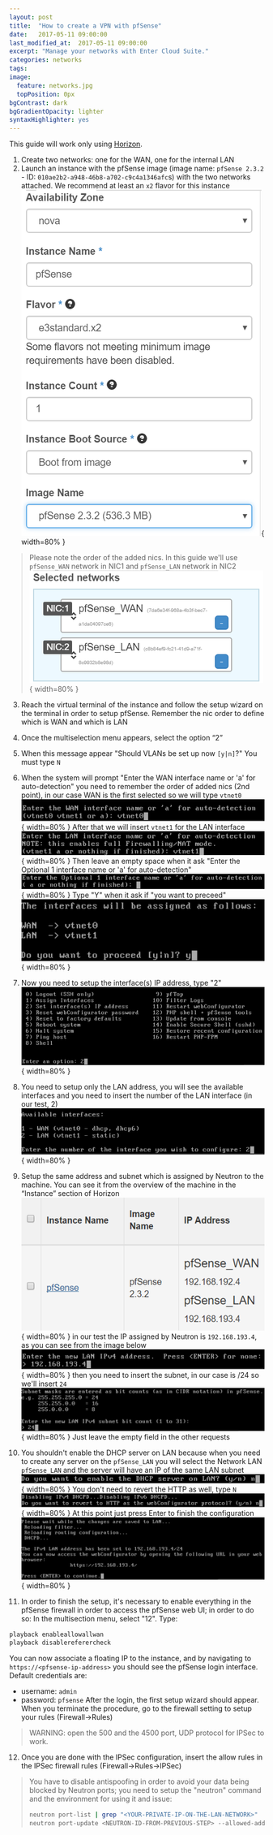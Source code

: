 ```yaml
---
layout: post
title:  "How to create a VPN with pfSense"
date:   2017-05-11 09:00:00
last_modified_at:  2017-05-11 09:00:00
excerpt: "Manage your networks with Enter Cloud Suite."
categories: networks
tags:
image:
  feature: networks.jpg
  topPosition: 0px
bgContrast: dark
bgGradientOpacity: lighter
syntaxHighlighter: yes
---
```


This guide will work only using [Horizon](https://horizon.entercloudsuite.com/).

1. Create two networks: one for the WAN, one for the internal LAN
2. Launch an instance with the pfSense image (image name: `pfSense 2.3.2` - ID: `010ae2b2-a948-46b8-a702-c9c4a1346afc`s) with the two networks attached. We recommend at least an `x2` flavor for this instance
![pfsense_creazione](/assets/images/posts/pfsense_creazioneimmagine.PNG){ width=80% }
> Please note the order of the added nics.
> In this guide we'll use `pfSense_WAN` network in NIC1 and `pfSense_LAN` network in NIC2
![pfSenseNetwork_Wan_Lan](/assets/images/posts/pfSenseNetwork_Wan_Lan.PNG){ width=80% }

3. Reach the virtual terminal of the instance and follow the setup wizard on the terminal in order to setup pfSense. Remember the nic order to define which is WAN and which is LAN
4. Once the multiselection menu appears, select the option “2”
5. When this message appear "Should VLANs be set up now `[y|n]`?" You must type `N`
6. When the system will prompt "Enter the WAN interface name or 'a' for auto-detection" you need to remember the order of added nics (2nd point), in our case WAN is the first selected so we will type `vtnet0`
![pfsense_vtnet0_wan](/assets/images/posts/pfsense_vtnet0_wan.PNG){ width=80% }
After that we will insert `vtnet1` for the LAN interface
![pfsense_vtnet1_lan](/assets/images/posts/pfsense_vtnet1_lan.PNG){ width=80% }
Then leave an empty space when it ask "Enter the Optional 1 interface name or 'a' for auto-detection"
![pfsense_emptyspace](/assets/images/posts/pfsense_emptyspace.PNG){ width=80% }
Type "Y" when it ask if "you want to preceed"
![pfsense_proceed](/assets/images/posts/pfsense_proceed.PNG){ width=80% }

7. Now you need to setup the interface(s) IP address, type "2"
![pfsense_enterenoption](/assets/images/posts/pfsense_enterenoption.PNG){ width=80% }

8. You need to setup only the LAN address, you will see the available interfaces and you need to insert the number of the LAN interface (in our test, 2)
![pfsense_onlylan](/assets/images/posts/pfsense_onlylan.PNG){ width=80% }

9. Setup the same address and subnet which is assigned by Neutron to the machine. You can see it from the overview of the machine in the “Instance” section of Horizon
![pfsense_horizon](/assets/images/posts/pfsense_horizon.PNG){ width=80% }
in our test the IP assigned by Neutron is `192.168.193.4`, as you can see from the image below
![pfsense_lanip](/assets/images/posts/pfsense_lanip.PNG){ width=80% }
then you need to insert the subnet, in our case is /24 so we'll insert `24`
![pfsense_lansubnet](/assets/images/posts/pfsense_lansubnet.PNG){ width=80% }
Just leave the empty field in the other requests
10. You shouldn't enable the DHCP server on LAN because when you need to create any server on the `pfSense_LAN` you will select the Network LAN `pfSense_LAN` and the server will have an IP of the same LAN subnet
![pfsense_noenableDHCP](/assets/images/posts/pfsense_noenableDHCP.PNG){ width=80% }
You don't need to revert the HTTP as well, type `N`
![pfsense_norevert](/assets/images/posts/pfsense_norevert.PNG){ width=80% }
At this point just press Enter to finish the configuration
![pfsense_finishlan](/assets/images/posts/pfsense_finishlan.PNG){ width=80% }

11. In order to finish the setup, it's necessary to enable everything in the pfSense firewall in order to access the pfSense web UI; in order to do so:
In the multisection menu, select "12". Type:
```bash
playback enableallowallwan
playback disablereferercheck
```
You can now associate a floating IP to the instance, and by navigating to `https://<pfsense-ip-address>` you should see the pfSense login interface. Default credentials are:
- username: `admin`
- password: `pfsense`
After the login, the first setup wizard should appear. When you terminate the procedure, go to the firewall setting to setup your rules (Firewall->Rules)
> WARNING: open the 500 and the 4500 port, UDP protocol for IPSec to work.
12. Once you are done with the IPSec configuration, insert the allow rules in the IPSec firewall rules (Firewall->Rules->IPSec)

>  You have to disable antispoofing in order to avoid your data being blocked by Neutron ports; you need to setup the "neutron" command and the environment for using it and issue:
> ```bash
> neutron port-list | grep "<YOUR-PRIVATE-IP-ON-THE-LAN-NETWORK>"
> neutron port-update <NEUTRON-ID-FROM-PREVIOUS-STEP> --allowed-address-pairs type=dict list=true ip_address=0.0.0.0/1 ip_address=128.0.0.0/1
> ```